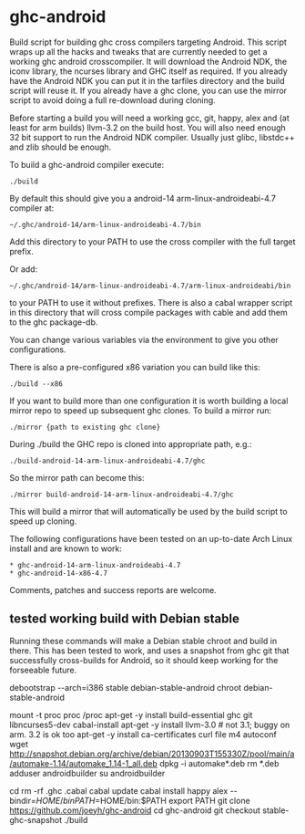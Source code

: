 ghc-android
===========

Build script for building ghc cross compilers targeting Android. This
script wraps up all the hacks and tweaks that are currently needed to
get a working ghc android crosscompiler. It will download the Android
NDK, the iconv library, the ncurses library and GHC itself as
required. If you already have the Android NDK you can put it in the
tarfiles directory and the build script will reuse it. If you already
have a ghc clone, you can use the mirror script to avoid doing a full
re-download during cloning.

Before starting a build you will need a working gcc, git, happy, alex
and (at least for arm builds) llvm-3.2 on the build host. You will also
need enough 32 bit support to run the Android NDK compiler. Usually
just glibc, libstdc++ and zlib should be enough.

To build a ghc-android compiler execute:

    ./build

By default this should give you a android-14 arm-linux-androideabi-4.7
compiler at:

    ~/.ghc/android-14/arm-linux-androideabi-4.7/bin

Add this directory to your PATH to use the cross compiler with the
full target prefix.

Or add:

    ~/.ghc/android-14/arm-linux-androideabi-4.7/arm-linux-androideabi/bin

to your PATH to use it without prefixes. There is also a cabal wrapper
script in this directory that will cross compile packages with cable
and add them to the ghc package-db.

You can change various variables via the environment to give you other
configurations.

There is also a pre-configured x86 variation you can build like this:

    ./build --x86

If you want to build more than one configuration it is worth building
a local mirror repo to speed up subsequent ghc clones. To build a
mirror run:

    ./mirror {path to existing ghc clone}
    
During ./build the GHC repo is cloned into appropriate path, e.g.:

    ./build-android-14-arm-linux-androideabi-4.7/ghc
    
So the mirror path can become this:

    ./mirror build-android-14-arm-linux-androideabi-4.7/ghc

This will build a mirror that will automatically be used by the build
script to speed up cloning.

The following configurations have been tested on an up-to-date Arch
Linux install and are known to work:

    * ghc-android-14-arm-linux-androideabi-4.7
    * ghc-android-14-x86-4.7

Comments, patches and success reports are welcome.

## tested working build with Debian stable

Running these commands will make a Debian stable chroot and build in there.
This has been tested to work, and uses a snapshot from ghc git that
successfully cross-builds for Android, so it should keep working for
the forseeable future.

debootstrap --arch=i386 stable debian-stable-android
chroot debian-stable-android

mount -t proc proc /proc
apt-get -y install build-essential ghc git libncurses5-dev cabal-install
apt-get -y install llvm-3.0 # not 3.1; buggy on arm. 3.2 is ok too
apt-get -y install ca-certificates curl file m4 autoconf
wget http://snapshot.debian.org/archive/debian/20130903T155330Z/pool/main/a/automake-1.14/automake_1.14-1_all.deb
dpkg -i automake*.deb
rm *.deb
adduser androidbuilder
su androidbuilder

cd
rm -rf .ghc .cabal
cabal update
cabal install happy alex --bindir=$HOME/bin
PATH=$HOME/bin:$PATH
export PATH
git clone https://github.com/joeyh/ghc-android
cd ghc-android
git checkout stable-ghc-snapshot
./build
